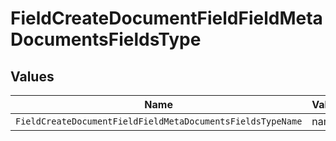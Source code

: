 # FieldCreateDocumentFieldFieldMetaDocumentsFieldsType


## Values

| Name                                                       | Value                                                      |
| ---------------------------------------------------------- | ---------------------------------------------------------- |
| `FieldCreateDocumentFieldFieldMetaDocumentsFieldsTypeName` | name                                                       |